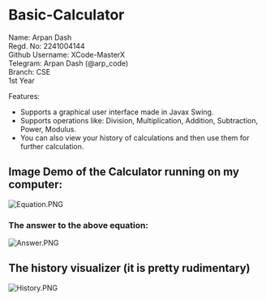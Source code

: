 # Basic-Calculator

Name: Arpan Dash<br>
Regd. No: 2241004144<br>
Github Username: XCode-MasterX<br>
Telegram: Arpan Dash (@arp_code)<br>
Branch: CSE<br>
1st Year<br>

Features:
- Supports a graphical user interface made in Javax Swing.
- Supports operations like: Division, Multiplication, Addition, Subtraction, Power, Modulus.
- You can also view your history of calculations and then use them for further calculation.

## Image Demo of the Calculator running on my computer:

![Equation.PNG](https://raw.githubusercontent.com/XCode-MasterX/Basic-Calculator/blob/main/Equation.PNG?raw=true)

### The answer to the above equation:

![Answer.PNG](https://raw.githubusercontent.com/XCode-MasterX/Basic-Calculator/blob/main/Answer.PNG?raw=true)

## The history visualizer (it is pretty rudimentary)

![History.PNG](https://raw.githubusercontent.com/XCode-MasterX/Basic-Calculator/blob/main/History.PNG?raw=true)
